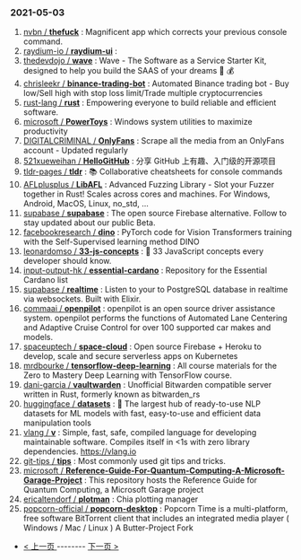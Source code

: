 ### 2021-05-03 
1. [
        nvbn /
**thefuck**](https://github.com/nvbn/thefuck) : Magnificent app which corrects your previous console command.
1. [
        raydium-io /
**raydium-ui**](https://github.com/raydium-io/raydium-ui) : 
1. [
        thedevdojo /
**wave**](https://github.com/thedevdojo/wave) : Wave - The Software as a Service Starter Kit, designed to help you build the SAAS of your dreams 🚀 💰
1. [
        chrisleekr /
**binance-trading-bot**](https://github.com/chrisleekr/binance-trading-bot) : Automated Binance trading bot - Buy low/Sell high with stop loss limit/Trade multiple cryptocurrencies
1. [
        rust-lang /
**rust**](https://github.com/rust-lang/rust) : Empowering everyone to build reliable and efficient software.
1. [
        microsoft /
**PowerToys**](https://github.com/microsoft/PowerToys) : Windows system utilities to maximize productivity
1. [
        DIGITALCRIMINAL /
**OnlyFans**](https://github.com/DIGITALCRIMINAL/OnlyFans) : Scrape all the media from an OnlyFans account - Updated regularly
1. [
        521xueweihan /
**HelloGitHub**](https://github.com/521xueweihan/HelloGitHub) : 分享 GitHub 上有趣、入门级的开源项目
1. [
        tldr-pages /
**tldr**](https://github.com/tldr-pages/tldr) : 📚 Collaborative cheatsheets for console commands
1. [
        AFLplusplus /
**LibAFL**](https://github.com/AFLplusplus/LibAFL) : Advanced Fuzzing Library - Slot your Fuzzer together in Rust! Scales across cores and machines. For Windows, Android, MacOS, Linux, no_std, ...
1. [
        supabase /
**supabase**](https://github.com/supabase/supabase) : The open source Firebase alternative. Follow to stay updated about our public Beta.
1. [
        facebookresearch /
**dino**](https://github.com/facebookresearch/dino) : PyTorch code for Vision Transformers training with the Self-Supervised learning method DINO
1. [
        leonardomso /
**33-js-concepts**](https://github.com/leonardomso/33-js-concepts) : 📜 33 JavaScript concepts every developer should know.
1. [
        input-output-hk /
**essential-cardano**](https://github.com/input-output-hk/essential-cardano) : Repository for the Essential Cardano list
1. [
        supabase /
**realtime**](https://github.com/supabase/realtime) : Listen to your to PostgreSQL database in realtime via websockets. Built with Elixir.
1. [
        commaai /
**openpilot**](https://github.com/commaai/openpilot) : openpilot is an open source driver assistance system. openpilot performs the functions of Automated Lane Centering and Adaptive Cruise Control for over 100 supported car makes and models.
1. [
        spaceuptech /
**space-cloud**](https://github.com/spaceuptech/space-cloud) : Open source Firebase + Heroku to develop, scale and secure serverless apps on Kubernetes
1. [
        mrdbourke /
**tensorflow-deep-learning**](https://github.com/mrdbourke/tensorflow-deep-learning) : All course materials for the Zero to Mastery Deep Learning with TensorFlow course.
1. [
        dani-garcia /
**vaultwarden**](https://github.com/dani-garcia/vaultwarden) : Unofficial Bitwarden compatible server written in Rust, formerly known as bitwarden_rs
1. [
        huggingface /
**datasets**](https://github.com/huggingface/datasets) : 🤗 The largest hub of ready-to-use NLP datasets for ML models with fast, easy-to-use and efficient data manipulation tools
1. [
        vlang /
**v**](https://github.com/vlang/v) : Simple, fast, safe, compiled language for developing maintainable software. Compiles itself in <1s with zero library dependencies. https://vlang.io
1. [
        git-tips /
**tips**](https://github.com/git-tips/tips) : Most commonly used git tips and tricks.
1. [
        microsoft /
**Reference-Guide-For-Quantum-Computing-A-Microsoft-Garage-Project**](https://github.com/microsoft/Reference-Guide-For-Quantum-Computing-A-Microsoft-Garage-Project) : This repository hosts the Reference Guide for Quantum Computing, a Microsoft Garage project
1. [
        ericaltendorf /
**plotman**](https://github.com/ericaltendorf/plotman) : Chia plotting manager
1. [
        popcorn-official /
**popcorn-desktop**](https://github.com/popcorn-official/popcorn-desktop) : Popcorn Time is a multi-platform, free software BitTorrent client that includes an integrated media player ( Windows / Mac / Linux ) A Butter-Project Fork 

- [ < 上一页 ](https://github.com/able8/github-trending-daily-record/blob/master/2021-05-02.md) -------- [ 下一页 > ](https://github.com/able8/github-trending-daily-record/blob/master/2021-05-04.md)